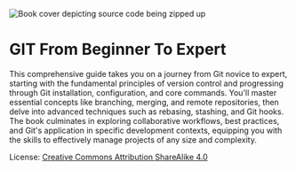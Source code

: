 ![Book cover depicting source code being zipped up](/GIT%20Book%20Cover%201.png)
# GIT From Beginner To Expert

This comprehensive guide takes you on a journey from Git novice to expert, starting with the fundamental principles of version control and progressing through Git installation, configuration, and core commands. You'll master essential concepts like branching, merging, and remote repositories, then delve into advanced techniques such as rebasing, stashing, and Git hooks. The book culminates in exploring collaborative workflows, best practices, and Git's application in specific development contexts, equipping you with the skills to effectively manage projects of any size and complexity.


License: [Creative Commons Attribution ShareAlike 4.0](https://creativecommons.org/licenses/by-sa/4.0/)
